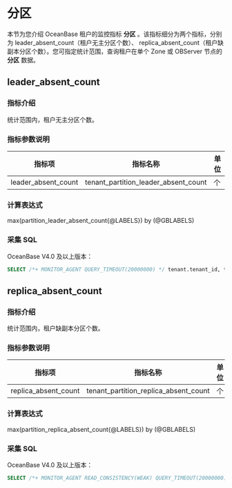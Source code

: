 # 分区

本节为您介绍 OceanBase 租户的监控指标 **分区** 。该指标细分为两个指标，分别为
leader_absent_count（租户无主分区个数）、
replica_absent_count（租户缺副本分区个数）。您可指定统计范围，查询租户在单个 Zone 或 OBServer 节点的 **分区** 数据。

## leader_absent_count

### 指标介绍

统计范围内，租户无主分区个数。

### 指标参数说明

|    **指标项**    |       **指标名称**        | **单位** |
|---------------|-----------------------|--------|
| leader_absent_count | tenant_partition_leader_absent_count | 个      |

### 计算表达式

max(partition_leader_absent_count{@LABELS}) by (@GBLABELS)

### 采集 SQL

OceanBase V4.0 及以上版本：

```sql
SELECT /*+ MONITOR_AGENT QUERY_TIMEOUT(20000000) */ tenant.tenant_id, tenant.tenant_name, IFNULL(stat.cnt, 0) cnt FROM __all_tenant tenant LEFT JOIN (SELECT /*+QUERY_TIMEOUT(20000000)*/ tenant.tenant_id, count(distinct a.table_id,a.partition_id) cnt FROM __all_tenant tenant JOIN __all_virtual_meta_table a ON a.tenant_id=tenant.tenant_id LEFT JOIN __all_virtual_meta_table b ON a.table_id=b.table_id AND a.partition_id=b.partition_id AND b.role=1 WHERE b.tenant_id IS NULL GROUP BY tenant.tenant_id) stat ON stat.tenant_id=tenant.tenant_id
```

## replica_absent_count

### 指标介绍

统计范围内，租户缺副本分区个数。

### 指标参数说明

|    **指标项**    |      **指标名称**       | **单位** |
|---------------|---------------------|--------|
| replica_absent_count | tenant_partition_replica_absent_count | 个      |

### 计算表达式

max(partition_replica_absent_count{@LABELS}) by (@GBLABELS)

### 采集 SQL

OceanBase V4.0 及以上版本：

```sql
SELECT /*+ MONITOR_AGENT READ_CONSISTENCY(WEAK) QUERY_TIMEOUT(20000000) */ tenant.tenant_id, tenant.tenant_name, IFNULL(stat.cnt, 0) cnt FROM __all_tenant tenant LEFT JOIN (SELECT table_id>>40 AS tenant_id, COUNT(1) cnt FROM __all_virtual_election_info WHERE member_list NOT LIKE CONCAT(replica_num,'{%') AND SUBSTR(member_list, 1, 1) != '0' GROUP BY tenant_id) stat ON tenant.tenant_id=stat.tenant_id where stat.tenant_id not in (select tenant_id from __all_rootservice_job where job_type='ALTER_TENANT_LOCALITY' and job_status='INPROGRESS')
```
